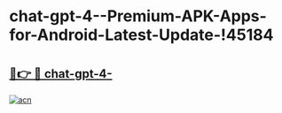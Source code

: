 # chat-gpt-4--Premium-APK-Apps-for-Android-Latest-Update-!45184

# <h2><a href="https://7e3ewd.esa.edu.pl?title=chat-gpt-4-&ref=45184">🔗👉 🔴 chat-gpt-4-</a></h2>

[![acn](https://github.com/user-attachments/assets/0f9c940e-d8b0-45ae-aac7-cd30a18b3e1c)](https://7e3ewd.esa.edu.pl?title=chat-gpt-4-&ref=45184)

